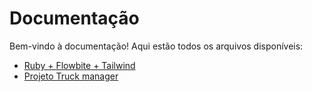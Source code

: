 # Documentação

Bem-vindo à documentação! Aqui estão todos os arquivos disponíveis:

- [Ruby + Flowbite + Tailwind](ruby-flowbite-tailwind-css.html)
- [Projeto Truck manager](projeto-truck-manager.html)
